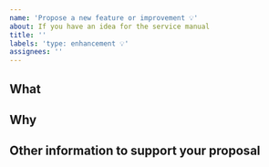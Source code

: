 ```yaml
---
name: 'Propose a new feature or improvement 💡'
about: If you have an idea for the service manual
title: ''
labels: 'type: enhancement 💡'
assignees: ''
---
```


<!--
If you're suggesting a change to something that already exists in the NHS digital service manual, please propose it by commenting on the GitHub issue for it. You can find issues for all published content in the 'Published' column in one of the backlogs.

You can also get to the issue for published content by following the link at the bottom of the page in the service manual. 

If you need help putting your proposal together, you can email the service manual team at service-manual@nhs.net.
-->

## What

<!--
Briefly describe the thing you’re proposing. For example, it could be a style, component or pattern or something to add to the content style guide. 
-->

## Why

<!--
Explain why you think we should add this to the NHS digital service manual.

- What evidence do you have that services across the NHS need it?
- What evidence do you have that it meets the needs of the users of those services?
- Have you checked that it doesn't already exist in the NHS digital service manual? 
- Are you proposing that we add something from the GDS design system to the NHS digital service manual? 
-->

## Other information to support your proposal

<!--
If you can, include these:
- links to any examples
- research or design thinking
- screenshots (ideally tested examples)
- any user research insight
- code 
-->
